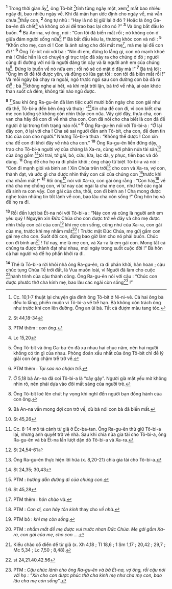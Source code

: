 <sup><b>1</b></sup> Trong thời gian ấy[^1], ông Tô-bít [^1*]tính từng ngày một, xem[^2] mất bao nhiêu ngày đi, bao nhiêu ngày về. Khi đã mãn hạn ước định cho ngày về, mà vẫn chưa [^2*]thấy con, <sup><b>2</b></sup> ông tự nhủ : “Hay là nó bị giữ lại ở đó ? Hoặc là ông Ga-ba-ên đã chết[^3] và không có ai để trao bạc lại cho nó ?” <sup><b>3</b></sup> Và ông bắt đầu lo buồn. <sup><b>4</b></sup> Bà An-na, vợ ông, nói : “Con tôi đã biến mất rồi ; nó không còn ở giữa đám người sống nữa[^4] !” Bà bắt đầu kêu la, thương khóc con và nói : <sup><b>5</b></sup> “Khốn cho mẹ, con ơi ! Con là ánh sáng cho đôi mắt mẹ[^5], mà mẹ lại để con đi !” <sup><b>6</b></sup> Ông Tô-bít nói với bà : “Nín đi em, đừng lo lắng gì, con nó mạnh khoẻ mà ! Chắc hẳn là có chuyện gì trục trặc đã xảy ra cho chúng ở đó ; người cùng đi đường với nó là người đáng tin cậy và là người anh em của chúng ta[^6]. Đừng lo buồn về nó nữa em ; rồi nó sẽ có mặt ở đây mà !” <sup><b>7</b></sup> Bà trả lời : “Ông im đi để tôi được yên, và đừng có lừa gạt tôi : con tôi đã biến mất rồi !” Và mỗi ngày bà chạy ra ngoài, ngó trước ngó sau con đường con bà đã ra đi[^7] ; bà [^3*]không nghe ai hết, và khi mặt trời lặn, bà trở về nhà, ai oán khóc than suốt cả đêm, không tài nào ngủ được.

<sup><b>8</b></sup> [^8]Sau khi ông Ra-gu-ên đã làm tiệc cưới mười bốn ngày cho con gái như đã thề, Tô-bi-a đến bên ông và thưa : “[^4*]Xin cha để con đi, vì con biết cha mẹ con tưởng sẽ không còn nhìn thấy con nữa. Vậy giờ đây, thưa cha, con van cha hãy để con đi về nhà cha con. Con đã nói cho cha biết là con đã để người ở lại trong tình trạng nào rồi.” <sup><b>9</b></sup> Ông Ra-gu-ên nói với Tô-bi-a : “Ở lại đây con, ở lại với cha ! Cha sẽ sai người đến anh Tô-bít, cha con, để đem tin tức của con cho người.” Nhưng Tô-bi-a thưa : “Không thể được ! Con xin cha để con đi khỏi đây về nhà cha con.” <sup><b>10</b></sup> Ông Ra-gu-ên liền đứng dậy, trao cho Tô-bi-a người vợ của chàng là Xa-ra, cùng với phân nửa tài sản[^9] của ông gồm [^5*]tôi trai, tớ gái, bò, cừu, lừa, lạc đà, y phục, tiền bạc và đồ dùng. <sup><b>11</b></sup> Ông để cho họ ra đi phấn khởi ; ông chào từ biệt Tô-bi-a và nói : “Con đi mạnh giỏi và bình an ! Xin Chúa trên trời[^10] cho con và Xa-ra, vợ con, thành đạt, và ước gì cha được nhìn thấy con cái của chúng con [^6*]trước khi cha nhắm mắt !” <sup><b>12</b></sup> Rồi ông[^11] nói với Xa-ra, con gái ông rằng : “Con hãy[^12] về nhà cha mẹ chồng con, vì từ nay các ngài là cha mẹ con, như thể các ngài đã sinh ra con vậy. Con gái của cha, thôi, con đi bình an ! Cha mong được nghe toàn những tin tốt lành về con, bao lâu cha còn sống !” Ông hôn họ và để họ ra đi.

<sup><b>13</b></sup> Rồi đến lượt bà Ét-na nói với Tô-bi-a : “Này con và cũng là người anh em yêu quý ! Nguyện xin Đức Chúa cho con được trở về đây và cho mẹ được nhìn thấy con cái của con[^13] khi mẹ còn sống, cũng như của Xa-ra, con gái của mẹ, trước khi mẹ nhắm mắt[^14] ! Trước mặt Đức Chúa, mẹ gửi gắm con gái mẹ cho con. Suốt đời con, đừng bao giờ làm cho nó phải buồn. Chúc con đi bình an[^15] ! Từ nay, mẹ là mẹ con, và Xa-ra là em gái con. Mong tất cả chúng ta được thành đạt như nhau, mọi ngày trong suốt cuộc đời !” Bà hôn cả hai người và để họ phấn khởi ra đi.

<sup><b>14</b></sup> Thế là Tô-bi-a rời khỏi nhà ông Ra-gu-ên, ra đi phấn khởi, hân hoan ; cậu chúc tụng Chúa Tể trời đất, là Vua muôn loài, vì Người đã làm cho cuộc [^7*]hành trình của cậu thành công. Ông Ra-gu-ên nói với cậu : “Chúc con được phước thờ cha kính mẹ, bao lâu các ngài còn sống[^16] !”

[^1]: Cc. 10,1-7 thuật lại chuyện gia đình ông Tô-bít ở Ni-ni-vê. Cả hai ông bà đều lo lắng, phiền muộn vì Tô-bi-a về trễ hạn. Bà không còn trách ông như trước khi con lên đường. Ông an ủi bà. Tất cả đượm màu tang tóc.
[^2]: PTM thêm : <i>con ông</i>.
[^3]: Ông Tô-bít và ông Ga-ba-ên đã xa nhau hai chục năm, nên hai người không có tin gì của nhau. Phỏng đoán xấu nhất của ông Tô-bít chỉ để lý giải con ông chậm trễ trở về.
[^4]: PTM thêm : <i>Tại sao nó chậm trễ</i>.
[^5]: Ở 5,18 bà An-na đã coi Tô-bi-a là “cây gậy”. Người già mắt yếu mờ không nhìn rõ, nên phải dựa vào đôi mắt sáng của người trẻ.
[^6]: Ông Tô-bít loé lên chút hy vọng khi nghĩ đến người bạn đồng hành của con ông.
[^7]: Bà An-na vẫn mong đợi con trở về, dù bà nói con bà đã biến mất.
[^8]: Cc. 8-14 mô tả cảnh từ giã ở Éc-ba-tan. Ông Ra-gu-ên thử giữ Tô-bi-a lại, nhưng anh quyết trở về nhà. Sau khi chia nửa gia tài cho Tô-bi-a, ông Ra-gu-ên và bà Ét-na lần lượt dặn dò Tô-bi-a và Xa-ra.
[^9]: Ông Ra-gu-ên thực hiện lời hứa (x. 8,20-21) chia gia tài cho Tô-bi-a.
[^10]: PTM : <i>hướng dẫn đường đi của chúng con</i>.
[^11]: PTM thêm : <i>hôn chào và</i>.
[^12]: PTM : <i>Con ơi, con hãy tôn kính</i> thay cho <i>về nhà.</i>
[^13]: PTM bỏ : <i>khi mẹ còn sống</i>.
[^14]: PTM : <i>nhắm mắt để mẹ được vui trước nhan Đức Chúa. Mẹ gởi gắm Xa-ra, con gái của mẹ, cho con ...</i>.
[^15]: Kiểu chào cổ điển để từ giã (x. Xh 4,18 ; Tl 18,6 ; 1 Sm 1,17 ; 20,42 ; 29,7 ; Mc 5,34 ; Lc 7,50 ; 8,48).
[^16]: PTM : <i>Cậu chúc lành cho ông Ra-gu-ên và bà Ét-na, vợ ông, rồi cậu nói với họ : “Xin cho con được phúc thờ cha kính mẹ như cha mẹ con, bao lâu cha mẹ còn sống”</i>.
[^1*]: St 44,18-34
[^2*]: Lc 15,20
[^3*]: St 45,26
[^4*]: St 24,54-61
[^5*]: St 24,35; 30,43
[^6*]: St 45,28
[^7*]: st 24,21.40.42.56
